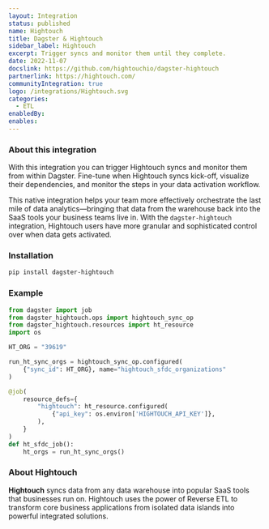 ```yaml
---
layout: Integration
status: published
name: Hightouch
title: Dagster & Hightouch
sidebar_label: Hightouch
excerpt: Trigger syncs and monitor them until they complete.
date: 2022-11-07
docslink: https://github.com/hightouchio/dagster-hightouch
partnerlink: https://hightouch.com/
communityIntegration: true
logo: /integrations/Hightouch.svg
categories:
  - ETL
enabledBy:
enables:
---
```


### About this integration

With this integration you can trigger Hightouch syncs and monitor them from within Dagster. Fine-tune when Hightouch syncs kick-off, visualize their dependencies, and monitor the steps in your data activation workflow.

This native integration helps your team more effectively orchestrate the last mile of data analytics—bringing that data from the warehouse back into the SaaS tools your business teams live in. With the `dagster-hightouch` integration, Hightouch users have more granular and sophisticated control over when data gets activated.

### Installation

```bash
pip install dagster-hightouch
```

### Example

```python
from dagster import job
from dagster_hightouch.ops import hightouch_sync_op
from dagster_hightouch.resources import ht_resource
import os

HT_ORG = "39619"

run_ht_sync_orgs = hightouch_sync_op.configured(
    {"sync_id": HT_ORG}, name="hightouch_sfdc_organizations"
)

@job(
    resource_defs={
        "hightouch": ht_resource.configured(
            {"api_key": os.environ['HIGHTOUCH_API_KEY']},
        ),
    }
)
def ht_sfdc_job():
    ht_orgs = run_ht_sync_orgs()
```

### About Hightouch

**Hightouch** syncs data from any data warehouse into popular SaaS tools that businesses run on. Hightouch uses the power of Reverse ETL to transform core business applications from isolated data islands into powerful integrated solutions.

